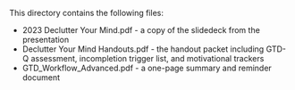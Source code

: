 
This directory contains the following files:
- 2023 Declutter Your Mind.pdf - a copy of the slidedeck from the presentation
- Declutter Your Mind Handouts.pdf - the handout packet including GTD-Q assessment, incompletion trigger list, and motivational trackers
- GTD_Workflow_Advanced.pdf - a one-page summary and reminder document
